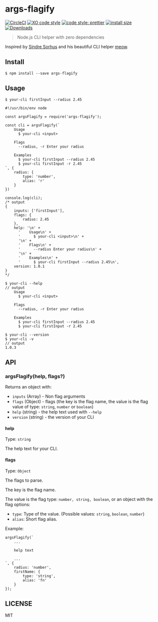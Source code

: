 # args-flagify

[![CircleCI](https://circleci.com/gh/acestojanoski/args-flagify/tree/master.svg?style=svg)](https://circleci.com/gh/acestojanoski/args-flagify/tree/master)
[![XO code style](https://img.shields.io/badge/code_style-XO-5ed9c7.svg)](https://github.com/xojs/xo)
[![code style: prettier](https://img.shields.io/badge/code_style-prettier-ff69b4.svg?style=flat-square)](https://github.com/prettier/prettier)
[![install size](https://packagephobia.now.sh/badge?p=args-flagify)](https://packagephobia.now.sh/result?p=args-flagify)
[![Downloads](https://img.shields.io/npm/dm/args-flagify.svg)](https://npmjs.com/args-flagify)

> Node.js CLI helper with zero dependencies

Inspired by [Sindre Sorhus](https://github.com/sindresorhus) and his beautiful CLI helper [meow](https://github.com/sindresorhus/meow).

## Install

```
$ npm install --save args-flagify
```

## Usage

```
$ your-cli firstInput --radius 2.45
```

```
#!/usr/bin/env node

const argsFlagify = require('args-flagify');

const cli = argsFlagify(`
    Usage
      $ your-cli <input>

    Flags
      --radius, -r Enter your radius

    Examples
      $ your-cli firstInput --radius 2.45
      $ your-cli firstInput -r 2.45
`, {
    radius: {
    	type: 'number',
		alias: 'r'
    }
})

console.log(cli);
/* output
{
    inputs: ['firstInput'],
    flags: {
        radius: 2.45
    },
    help: '\n' +
      '    Usage\n' +
      '      $ your-cli <input>\n' +
      '\n' +
      '    Flags\n' +
      '      --radius Enter your radius\n' +
      '\n' +
      '    Examples\n' +
      '      $ your-cli firstInput --radius 2.45\n',
    version: 1.0.1
}
*/
```

```
$ your-cli --help
// output
    Usage
      $ your-cli <input>

    Flags
      --radius, -r Enter your radius

    Examples
      $ your-cli firstInput --radius 2.45
      $ your-cli firstInput -r 2.45
```

```
$ your-cli --version
$ your-cli -v
// output
1.0.3
```

## API

### argsFlagify(help, flags?)

Returns an object with:

-   `inputs` (Array) - Non flag arguments
-   `flags` (Object) - flags (the key is the flag name, the value is the flag value of type: `string`, `number` or `boolean`)
-   `help` (string) - the help text used with `--help`
-   `version` (string) - the version of your CLI

#### help

Type: `string`

The help text for your CLI.

#### flags

Type: `Object`

The flags to parse.

The key is the flag name.

The value is the flag type: `number, string, boolean`, or an object with the flag options:

-   `type`: Type of the value. (Possible values: `string`, `boolean`, `number`)
-   `alias`: Short flag alias.

Example:

```
argsFlagify(`
    ...

    help text

    ...
`, {
    radius: 'number',
    firstName: {
		type: 'string',
		alias: 'fn'
	}
});
```

## LICENSE
MIT
